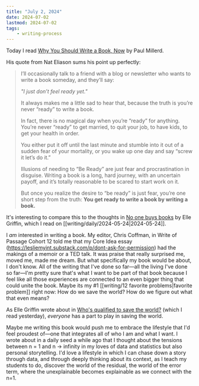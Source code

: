 ```yaml
---
title: "July 2, 2024"
date: 2024-07-02
lastmod: 2024-07-02
tags:
    - writing-process
---
```


Today I read [Why You Should Write a Book, Now](https://newsletter.pathlesspath.com/p/why-you-should-write-a-book-now-270) by Paul Millerd.

His quote from Nat Eliason sums his point up perfectly:

> I’ll occasionally talk to a friend with a blog or newsletter who wants to write a book someday, and they’ll say: 
> 
> _"I just don’t feel ready yet."_ 
> 
> It always makes me a little sad to hear that, because the truth is you’re never “ready” to write a book. 
> 
> In fact, there is no magical day when you’re “ready” for anything. You’re never “ready” to get married, to quit your job, to have kids, to get your health in order. 
> 
> You either put it off until the last minute and stumble into it out of a sudden fear of your mortality, or you wake up one day and say “screw it let’s do it.” 
> 
> Illusions of needing to “Be Ready” are just fear and procrastination in disguise. Writing a book is a long, hard journey, with an uncertain payoff, and it’s totally reasonable to be scared to start work on it. 
> 
> But once you realize the desire to “be ready” is just fear, you’re one short step from the truth: **You get ready to write a book by writing a book.**

It's interesting to compare this to the thoughts in [No one buys books](https://www.elysian.press/p/no-one-buys-books) by Elle Griffin, which I read on [[writing/daily/2024-05-24|2024-05-24]].

I *am* interested in writing a book. My editor, Chris Coffman, in Write of Passage Cohort 12 told me that my Core Idea essay (https://lesliemyint.substack.com/p/dont-ask-for-permission) had the makings of a memoir or a TED talk. It was praise that really surprised me, moved me, made me dream. But what specifically my book would be about, I don't know. All of the writing that I've done so far—all the living I've done so far—I'm pretty sure that's what I want to be part of that book because I feel like all those experiences are connected to an even bigger thing that could unite the book. Maybe its my #1 [[writing/12 favorite problems|favorite problem]] right now: How do we save the world? How do we figure out what that even means?

As Elle Griffin wrote about in [Who's qualified to save the world?](https://www.elysian.press/p/who-is-qualified-to-save-the-world) (which I read yesterday), *everyone* has a part to play in saving the world.

Maybe me writing this book would push me to embrace the lifestyle that I'd feel proudest of—one that integrates all of who I am and what I want. I wrote about in a daily seed a while ago that I thought about the tensions between n = 1 and n -> infinity in my loves of data and statistics but also personal storytelling. I'd love a lifestyle in which I can chase down a story through data, and through deeply thinking about its context, as I teach my students to do, discover the world of the residual, the world of the error term, where the unexplainable becomes explainable as we connect with the n=1.
